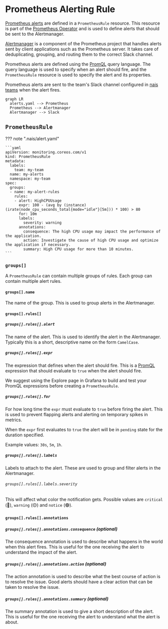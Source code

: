 # Prometheus Alerting Rule

[Prometheus alerts][prometheus-alerting-rule] are defined in a `PrometheusRule` resource. This resource is part of the [Prometheus Operator][prometheus-operator] and is used to define alerts that should be sent to the Alertmanager.

[Alertmanager][alertmanager] is a component of the Prometheus project that handles alerts sent by client applications such as the Prometheus server. It takes care of deduplicating, grouping, and routing them to the correct Slack channel.

Prometheus alerts are defined using the [PromQL](../metrics/promql.md) query language. The query language is used to specify when an alert should fire, and the `PrometheusRule` resource is used to specify the alert and its properties.

Prometheus alerts are sent to the team's Slack channel configured in [nais teams](../../../explanation/team.md) when the alert fires.

```mermaid
graph LR
  alerts.yaml --> Prometheus
  Prometheus --> Alertmanager
  Alertmanager --> Slack
```

[prometheus-operator]: https://github.com/prometheus-operator/prometheus-operator
[alertmanager]: https://prometheus.io/docs/alerting/latest/alertmanager/
[prometheus-alerting-rule]: https://prometheus.io/docs/prometheus/latest/configuration/alerting_rules/

## `PrometheusRule`

??? note ".nais/alert.yaml"

    ```yaml
    apiVersion: monitoring.coreos.com/v1
    kind: PrometheusRule
    metadata:
      labels:
        team: my-team
      name: my-alerts
      namespace: my-team
    spec:
      groups:
      - name: my-alert-rules
        rules:
        - alert: HighCPUUsage
          expr: 100 - (avg by (instance) (irate(node_cpu_seconds_total{mode="idle"}[5m])) * 100) > 80
          for: 10m
          labels:
            severity: warning
          annotations:
            consequence: The high CPU usage may impact the performance of the application.
            action: Investigate the cause of high CPU usage and optimize the application if necessary.
            summary: High CPU usage for more than 10 minutes.
    ```

### `groups[]`

A `PrometheusRule` can contain multiple groups of rules. Each group can contain multiple alert rules.

#### `groups[].name`

The name of the group. This is used to group alerts in the Alertmanager.

#### `groups[].rules[]`

##### `groups[].rules[].alert`

The name of the alert. This is used to identify the alert in the Alertmanager. Typically this is a short, descriptive name on the form `CamelCase`.

##### `groups[].rules[].expr`

The expression that defines when the alert should fire. This is a [PromQL](../metrics/promql.md) expression that should evaluate to `true` when the alert should fire.

We suggest using the Explore page in Grafana to build and test your PromQL expressions before creating a `PrometheusRule`.

##### `groups[].rules[].for`

For how long time the `expr` must evaluate to `true` before firing the alert. This is used to prevent flapping alerts and alerting on temporary spikes in metrics.

When the `expr` first evaluates to `true` the alert will be in `pending` state for the duration specified.

Example values: `30s`, `5m`, `1h`.

##### `groups[].rules[].labels`

Labels to attach to the alert. These are used to group and filter alerts in the Alertmanager.

###### `groups[].rules[].labels.severity`

This will affect what color the notification gets. Possible values are `critical` (🔴), `warning` (🟡) and `notice` (🟢).

#### `groups[].rules[].annotations`

##### `groups[].rules[].annotations.consequence` (optional)

The consequence annotation is used to describe what happens in the world when this alert fires. This is useful for the one receiving the alert to understand the impact of the alert.

##### `groups[].rules[].annotations.action` (optional)

The action annotation is used to describe what the best course of action is to resolve the issue. Good alerts should have a clear action that can be taken to resolve the issue.

##### `groups[].rules[].annotations.summary` (optional)

The summary annotation is used to give a short description of the alert. This is useful for the one receiving the alert to understand what the alert is about.
